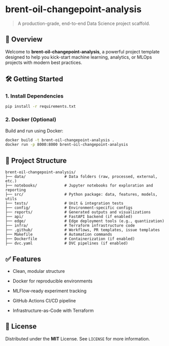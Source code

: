 # brent-oil-changepoint-analysis
> A production-grade, end-to-end Data Science project scaffold.

## 🚀 Overview

Welcome to **brent-oil-changepoint-analysis**, a powerful project template designed to help you kick-start machine learning, analytics, or MLOps projects with modern best practices.

## 🛠️ Getting Started

### 1. Install Dependencies

```bash
pip install -r requirements.txt
```


### 2. Docker (Optional)

Build and run using Docker:

```bash
docker build -t brent-oil-changepoint-analysis .
docker run -p 8000:8000 brent-oil-changepoint-analysis
```






## 📁 Project Structure

```
brent-oil-changepoint-analysis/
├── data/                 # Data folders (raw, processed, external, etc.)
├── notebooks/            # Jupyter notebooks for exploration and reporting
├── src/                  # Python package: data, features, models, utils
├── tests/                # Unit & integration tests
├── config/               # Environment-specific configs
├── reports/              # Generated outputs and visualizations
├── api/                  # FastAPI backend (if enabled)
├── edge/                 # Edge deployment tools (e.g., quantization)
├── infra/                # Terraform infrastructure code
├── .github/              # Workflows, PR templates, issue templates
├── Makefile              # Automation commands
├── Dockerfile            # Containerization (if enabled)
├── dvc.yaml              # DVC pipelines (if enabled)
```

## ✅ Features

- Clean, modular structure


- Docker for reproducible environments
- MLFlow-ready experiment tracking
- GitHub Actions CI/CD pipeline
- Infrastructure-as-Code with Terraform

## 📜 License

Distributed under the **MIT** License. See `LICENSE` for more information.
